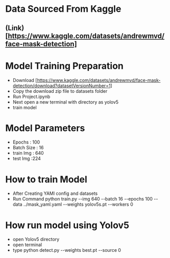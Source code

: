 # Data Sourced From Kaggle
## (Link)[https://www.kaggle.com/datasets/andrewmvd/face-mask-detection]

# Model Training Preparation

* Download [https://www.kaggle.com/datasets/andrewmvd/face-mask-detection/download?datasetVersionNumber=1]
* Copy the download zip file to datasets folder
* Run Project.ipynb
* Next open a new terminal with directory as yolov5
* train model

# Model Parameters

* Epochs : 100
* Batch Size : 16
* train Img : 640
* test Img :224

# How to train Model

* After Creating YAMl config and datasets
* Run Command python train.py --img 640 --batch 16 --epochs 100 --data ../mask_yaml.yaml --weights yolov5s.pt --workers 0

# How run model using Yolov5

* open Yolov5 directory
* open terminal
* type python detect.py --weights best.pt --source 0
